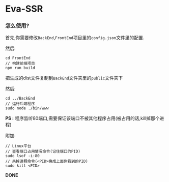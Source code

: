 # Eva-SSR

### 怎么使用?

首先,你需要修改`BackEnd`,`FrontEnd`项目里的`config.json`文件里的配置.

然后:

```shell
cd FrontEnd
// 构建前端项目
npm run build
```

把生成的dist文件复制到`BackEnd`文件夹里的`public`文件夹下

然后:

```shell
cd ../BackEnd
// 运行后端程序
sudo node ./bin/www
```

**PS :** 程序监听80端口,需要保证该端口不被其他程序占用(被占用的话,kill掉那个进程)

附加:

```shell
// Linux平台
// 查看端口占用情况命令(记住端口的PID)
sudo lsof -i:80
// 杀掉进程命令(<PID>换成上面你看到的PID)
sudo kill <PID>
```



**DONE**